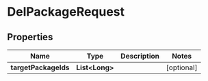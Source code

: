 

# DelPackageRequest


## Properties

Name | Type | Description | Notes
------------ | ------------- | ------------- | -------------
**targetPackageIds** | **List&lt;Long&gt;** |  |  [optional]



